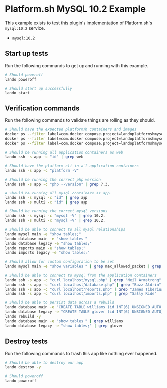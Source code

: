 Platform.sh MySQL 10.2 Example
================================

This example exists to test this plugin's implementation of Platform.sh's `mysql:10.2` service.

* [`mysql:10.2`](https://docs.platform.sh/configuration/services/mysql.html)

Start up tests
--------------

Run the following commands to get up and running with this example.

```bash
# Should poweroff
lando poweroff

# Should start up successfully
lando start
```

Verification commands
---------------------

Run the following commands to validate things are rolling as they should.

```bash
# Should have the expected platformsh containers and images
docker ps --filter label=com.docker.compose.project=landoplatformshmysql102 | grep docker.registry.platform.sh/php-7.3 | grep landoplatformshmysql102_app_1
docker ps --filter label=com.docker.compose.project=landoplatformshmysql102 | grep docker.registry.platform.sh/mysql-10.2 | grep landoplatformshmysql102_mysql_1
docker ps --filter label=com.docker.compose.project=landoplatformshmysql102 | grep docker.registry.platform.sh/mysql-10.2 | grep landoplatformshmysql102_multi_1

# Should be running all application containers as web
lando ssh -s app -c "id" | grep web

# Should have the platform cli in all application containers
lando ssh -s app -c "platform -V"

# Should be running the correct php version
lando ssh -s app -c "php --version" | grep 7.3.

# Should be running all mysql containers as app
lando ssh -s mysql -c "id" | grep app
lando ssh -s multi -c "id" | grep app

# Should be running the correct mysql versions
lando ssh -s mysql -c "mysql -V" | grep 10.2.
lando ssh -s multi -c "mysql -V" | grep 10.2.

# Should be able to connect to all mysql relationships
lando mysql main -e "show tables;"
lando database main -e "show tables;"
lando database legacy -e "show tables;"
lando reports main -e "show tables;"
lando imports legacy -e "show tables;"

# Should allow for custom configuration to be set
lando mysql main -e "show variables;" | grep max_allowed_packet | grep 34603008

# Should be able to connect to mysql from the application containers
lando ssh -s app -c "curl localhost/mysql.php" | grep "Neil Armstrong"
lando ssh -s app -c "curl localhost/database.php" | grep "Buzz Aldrin"
lando ssh -s app -c "curl localhost/reports.php" | grep "James Tiberius Kirk"
lando ssh -s app -c "curl localhost/imports.php" | grep "Sally Ride"

# Should be able to persist data across a rebuild
lando database main -e "CREATE TABLE williams (id INT(6) UNSIGNED AUTO_INCREMENT PRIMARY KEY, name VARCHAR(30) NOT NULL, city VARCHAR(30) NOT NULL)"
lando database legacy -e "CREATE TABLE glover (id INT(6) UNSIGNED AUTO_INCREMENT PRIMARY KEY, name VARCHAR(30) NOT NULL, city VARCHAR(30) NOT NULL)"
lando rebuild -y
lando database main -e "show tables;" | grep williams
lando database legacy -e "show tables;" | grep glover
```

Destroy tests
-------------

Run the following commands to trash this app like nothing ever happened.

```bash
# Should be able to destroy our app
lando destroy -y

# Should poweroff
lando poweroff
```
